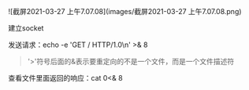![截屏2021-03-27 上午7.07.08](images/截屏2021-03-27 上午7.07.08.png)



建立socket



发送请求：echo -e 'GET / HTTP/1.0\n' >& 8 

> '>'符号后面的&表示要重定向的不是一个文件，而是一个文件描述符

查看文件里面返回的响应：cat 0<& 8